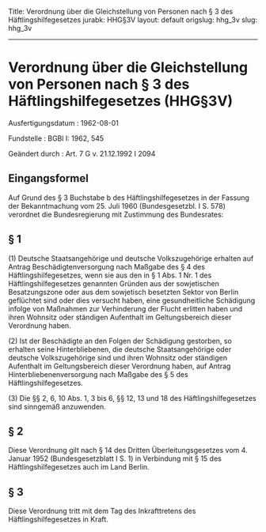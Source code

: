 Title: Verordnung über die Gleichstellung von Personen nach § 3 des Häftlingshilfegesetzes
jurabk: HHG§3V
layout: default
origslug: hhg_3v
slug: hhg_3v

---

# Verordnung über die Gleichstellung von Personen nach § 3 des Häftlingshilfegesetzes (HHG§3V)

Ausfertigungsdatum
:   1962-08-01

Fundstelle
:   BGBl I: 1962, 545

Geändert durch
:   Art. 7 G v. 21.12.1992 I 2094


## Eingangsformel

Auf Grund des § 3 Buchstabe b des Häftlingshilfegesetzes in der
Fassung der Bekanntmachung vom 25. Juli 1960 (Bundesgesetzbl. I S.
578) verordnet die Bundesregierung mit Zustimmung des Bundesrates:


## § 1

(1) Deutsche Staatsangehörige und deutsche Volkszugehörige erhalten
auf Antrag Beschädigtenversorgung nach Maßgabe des § 4 des
Häftlingshilfegesetzes, wenn sie aus den in § 1 Abs. 1 Nr. 1 des
Häftlingshilfegesetzes genannten Gründen aus der sowjetischen
Besatzungszone oder aus dem sowjetisch besetzten Sektor von Berlin
geflüchtet sind oder dies versucht haben, eine gesundheitliche
Schädigung infolge von Maßnahmen zur Verhinderung der Flucht erlitten
haben und ihren Wohnsitz oder ständigen Aufenthalt im Geltungsbereich
dieser Verordnung haben.

(2) Ist der Beschädigte an den Folgen der Schädigung gestorben, so
erhalten seine Hinterbliebenen, die deutsche Staatsangehörige oder
deutsche Volkszugehörige sind und ihren Wohnsitz oder ständigen
Aufenthalt im Geltungsbereich dieser Verordnung haben, auf Antrag
Hinterbliebenenversorgung nach Maßgabe des § 5 des
Häftlingshilfegesetzes.

(3) Die §§ 2, 6, 10 Abs. 1, 3 bis 6, §§ 12, 13 und 18 des
Häftlingshilfegesetzes sind sinngemäß anzuwenden.


## § 2

Diese Verordnung gilt nach § 14 des Dritten Überleitungsgesetzes vom
4\. Januar 1952 (Bundesgesetzblatt I S. 1) in Verbindung mit § 15 des
Häftlingshilfegesetzes auch im Land Berlin.


## § 3

Diese Verordnung tritt mit dem Tag des Inkrafttretens des
Häftlingshilfegesetzes in Kraft.

